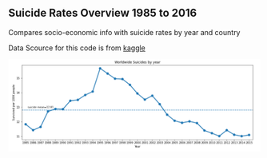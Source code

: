 ## Suicide Rates Overview 1985 to 2016 
Compares socio-economic info with suicide rates by year and country

Data Scource for this code is from <a href="https://www.kaggle.com/russellyates88/suicide-rates-overview-1985-to-2016"> kaggle 


<img src="image/Wordwide_suicide_by_year.PNG">
